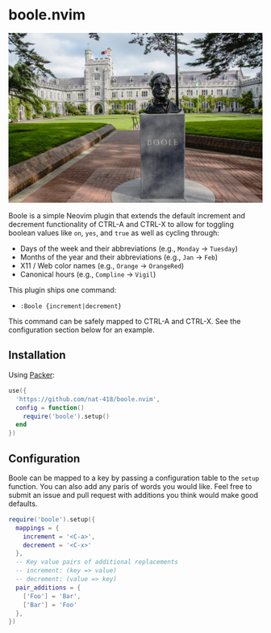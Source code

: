 boole.nvim
==========

![A bust of George Boole](./boole.jpg)

Boole is a simple Neovim plugin that extends the default increment and
decrement functionality of CTRL-A and CTRL-X to allow for toggling
boolean values like `on`, `yes`, and `true` as well as cycling through:

* Days of the week and their abbreviations (e.g., `Monday` → `Tuesday`)
* Months of the year and their abbreviations (e.g., `Jan` → `Feb`)
* X11 / Web color names (e.g., `Orange` → `OrangeRed`)
* Canonical hours (e.g., `Compline` → `Vigil`)

This plugin ships one command:

* `:Boole {increment|decrement}`

This command can be safely mapped to CTRL-A and CTRL-X. See the
configuration section below for an example.

Installation
------------

Using [Packer](https://github.com/wbthomason/packer.nvim):
```lua
use({
  'https://github.com/nat-418/boole.nvim',
  config = function()
    require('boole').setup()
  end
})
```

Configuration
-------------

Boole can be mapped to a key by passing a configuration table to the 
`setup` function. You can also add any paris of words you would like.
Feel free to submit an issue and pull request with additions you
think would make good defaults.

```lua
require('boole').setup({
  mappings = {
    increment = '<C-a>',
    decrement = '<C-x>'
  },
  -- Key value pairs of additional replacements
  -- increment: (key => value)
  -- decrement: (value => key)
  pair_additions = {
    ['Foo'] = 'Bar',
    ['Bar'] = 'Foo'
  },
})
```
